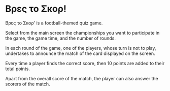 # Βρες το Σκορ!

Βρες το Σκορ' is a football-themed quiz game.

Select from the main screen the championships you want to participate in the game, the game time, and the number of rounds.

In each round of the game, one of the players, whose turn is not to play, undertakes to announce the match of the card displayed on the screen.

Every time a player finds the correct score, then 10 points are added to their total points.

Apart from the overall score of the match, the player can also answer the scorers of the match.
